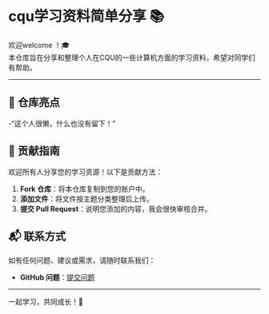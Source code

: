 # cqu学习资料简单分享 📚

欢迎welcome ！🎓  
本仓库旨在分享和整理个人在CQU的一些计算机方面的学习资料，希望对同学们有帮助。

---
## 📌 仓库亮点

-“这个人很懒，什么也没有留下！”

## 🤝 贡献指南

欢迎所有人分享您的学习资源！以下是贡献方法：

1. **Fork 仓库**：将本仓库复制到您的账户中。
2. **添加文件**：将文件按主题分类整理后上传。
3. **提交 Pull Request**：说明您添加的内容，我会很快审核合并。



## 📬 联系方式

如有任何问题、建议或需求，请随时联系我们：

- **GitHub 问题**：[提交问题](https://github.com/YaoLightning/around-cqu/issues)

---

一起学习，共同成长！💪

